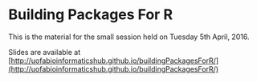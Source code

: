 # Building Packages For R

This is the material for the small session held on Tuesday 5th April, 2016.

Slides are available at [http://uofabioinformaticshub.github.io/buildingPackagesForR/](http://uofabioinformaticshub.github.io/buildingPackagesForR/)
